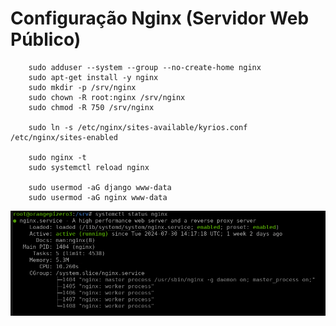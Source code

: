 
# Configuração Nginx (Servidor Web Público)
        sudo adduser --system --group --no-create-home nginx
        sudo apt-get install -y nginx 
        sudo mkdir -p /srv/nginx
        sudo chown -R root:nginx /srv/nginx
        sudo chmod -R 750 /srv/nginx

        sudo ln -s /etc/nginx/sites-available/kyrios.conf /etc/nginx/sites-enabled

        sudo nginx -t
        sudo systemctl reload nginx

        sudo usermod -aG django www-data
        sudo usermod -aG nginx www-data


![alt text](/static/img/nginx.png)